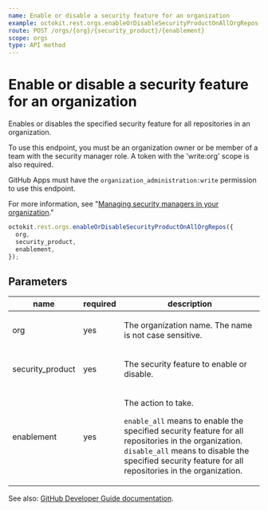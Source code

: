 ```yaml
---
name: Enable or disable a security feature for an organization
example: octokit.rest.orgs.enableOrDisableSecurityProductOnAllOrgRepos({ org, security_product, enablement })
route: POST /orgs/{org}/{security_product}/{enablement}
scope: orgs
type: API method
---
```


# Enable or disable a security feature for an organization

Enables or disables the specified security feature for all repositories in an organization.

To use this endpoint, you must be an organization owner or be member of a team with the security manager role.
A token with the 'write:org' scope is also required.

GitHub Apps must have the `organization_administration:write` permission to use this endpoint.

For more information, see "[Managing security managers in your organization](https://docs.github.com/organizations/managing-peoples-access-to-your-organization-with-roles/managing-security-managers-in-your-organization)."

```js
octokit.rest.orgs.enableOrDisableSecurityProductOnAllOrgRepos({
  org,
  security_product,
  enablement,
});
```

## Parameters

<table>
  <thead>
    <tr>
      <th>name</th>
      <th>required</th>
      <th>description</th>
    </tr>
  </thead>
  <tbody>
    <tr><td>org</td><td>yes</td><td>

The organization name. The name is not case sensitive.

</td></tr>
<tr><td>security_product</td><td>yes</td><td>

The security feature to enable or disable.

</td></tr>
<tr><td>enablement</td><td>yes</td><td>

The action to take.

`enable_all` means to enable the specified security feature for all repositories in the organization.
`disable_all` means to disable the specified security feature for all repositories in the organization.

</td></tr>
  </tbody>
</table>

See also: [GitHub Developer Guide documentation](https://docs.github.com/rest/reference/orgs#enable-or-disable-security-product-on-all-org-repos).
